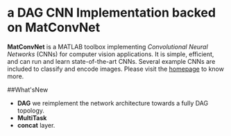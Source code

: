# a DAG CNN Implementation backed on MatConvNet

**MatConvNet** is a MATLAB toolbox implementing *Convolutional Neural
Networks* (CNNs) for computer vision applications. It is simple,
efficient, and can run and learn state-of-the-art CNNs. Several
example CNNs are included to classify and encode images. Please visit
the [homepage](http://www.vlfeat.org/matconvnet) to know more.

##What'sNew
+ **DAG** we reimplement the network architecture towards a fully DAG topology.
+ **MultiTask** 
+ **concat** layer.  
